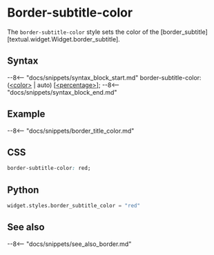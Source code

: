 # Border-subtitle-color

The `border-subtitle-color` style sets the color of the [border_subtitle][textual.widget.Widget.border_subtitle].

## Syntax

--8<-- "docs/snippets/syntax_block_start.md"
border-subtitle-color: (<a href="../../css_types/color">&lt;color&gt;</a> | auto) [<a href="../../css_types/percentage">&lt;percentage&gt;</a>];
--8<-- "docs/snippets/syntax_block_end.md"


## Example

--8<-- "docs/snippets/border_title_color.md"



## CSS

```css
border-subtitle-color: red;
```

## Python

```python
widget.styles.border_subtitle_color = "red"
```


## See also

--8<-- "docs/snippets/see_also_border.md"

